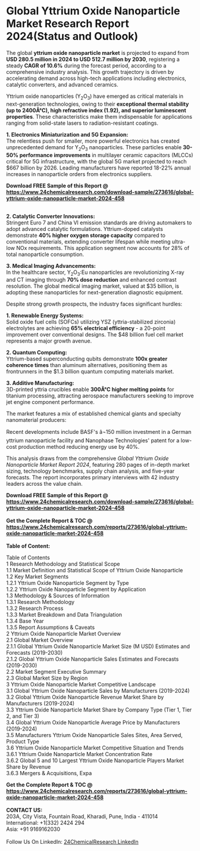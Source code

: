 <h1>Global Yttrium Oxide Nanoparticle Market Research Report 2024(Status and Outlook)</h1><p>The global <strong>yttrium oxide nanoparticle market</strong> is projected to expand from <strong>USD 280.5 million in 2024 to USD 512.7 million by 2030</strong>, registering a steady <strong>CAGR of 10.6%</strong> during the forecast period, according to a comprehensive industry analysis. This growth trajectory is driven by accelerating demand across high-tech applications including electronics, catalytic converters, and advanced ceramics.</p><p>Yttrium oxide nanoparticles (Y<sub>2</sub>O<sub>3</sub>) have emerged as critical materials in next-generation technologies, owing to their <strong>exceptional thermal stability (up to 2400Â°C), high refractive index (1.92), and superior luminescent properties</strong>. These characteristics make them indispensable for applications ranging from solid-state lasers to radiation-resistant coatings.</p><p><strong>1. Electronics Miniaturization and 5G Expansion:</strong><br>
The relentless push for smaller, more powerful electronics has created unprecedented demand for Y<sub>2</sub>O<sub>3</sub> nanoparticles. These particles enable <strong>30-50% performance improvements</strong> in multilayer ceramic capacitors (MLCCs) critical for 5G infrastructure, with the global 5G market projected to reach $667 billion by 2026. Leading manufacturers have reported 18-22% annual increases in nanoparticle orders from electronics suppliers.</p><div><b>Download FREE Sample of this Report @ 
            <a href="https://www.24chemicalresearch.com/download-sample/273616/global-yttrium-oxide-nanoparticle-market-2024-458">
            https://www.24chemicalresearch.com/download-sample/273616/global-yttrium-oxide-nanoparticle-market-2024-458</a></b></div><br><p><strong>2. Catalytic Converter Innovations:</strong><br>
Stringent Euro 7 and China VI emission standards are driving automakers to adopt advanced catalytic formulations. Yttrium-doped catalysts demonstrate <strong>40% higher oxygen storage capacity</strong> compared to conventional materials, extending converter lifespan while meeting ultra-low NOx requirements. This application segment now accounts for 28% of total nanoparticle consumption.</p><p><strong>3. Medical Imaging Advancements:</strong><br>
In the healthcare sector, Y<sub>2</sub>O<sub>3</sub>:Eu nanoparticles are revolutionizing X-ray and CT imaging through <strong>70% dose reduction</strong> and enhanced contrast resolution. The global medical imaging market, valued at $35 billion, is adopting these nanoparticles for next-generation diagnostic equipment.</p><p>Despite strong growth prospects, the industry faces significant hurdles:</p><p><strong>1. Renewable Energy Systems:</strong><br>
Solid oxide fuel cells (SOFCs) utilizing YSZ (yttria-stabilized zirconia) electrolytes are achieving <strong>65% electrical efficiency</strong> - a 20-point improvement over conventional designs. The $48 billion fuel cell market represents a major growth avenue.</p><p><strong>2. Quantum Computing:</strong><br>
Yttrium-based superconducting qubits demonstrate <strong>100x greater coherence times</strong> than aluminum alternatives, positioning them as frontrunners in the $1.3 billion quantum computing materials market.</p><p><strong>3. Additive Manufacturing:</strong><br>
3D-printed yttria crucibles enable <strong>300Â°C higher melting points</strong> for titanium processing, attracting aerospace manufacturers seeking to improve jet engine component performance.</p><p>The market features a mix of established chemical giants and specialty nanomaterial producers:</p><p>Recent developments include BASF's â¬150 million investment in a German yttrium nanoparticle facility and Nanophase Technologies' patent for a low-cost production method reducing energy use by 40%.</p><p>This analysis draws from the comprehensive <em>Global Yttrium Oxide Nanoparticle Market Report 2024</em>, featuring 280 pages of in-depth market sizing, technology benchmarks, supply chain analysis, and five-year forecasts. The report incorporates primary interviews with 42 industry leaders across the value chain.</p><div><b>Download FREE Sample of this Report @ 
            <a href="https://www.24chemicalresearch.com/download-sample/273616/global-yttrium-oxide-nanoparticle-market-2024-458">
            https://www.24chemicalresearch.com/download-sample/273616/global-yttrium-oxide-nanoparticle-market-2024-458</a></b></div><br><div><b>Get the Complete Report & TOC @ 
            <a href="https://www.24chemicalresearch.com/reports/273616/global-yttrium-oxide-nanoparticle-market-2024-458">
            https://www.24chemicalresearch.com/reports/273616/global-yttrium-oxide-nanoparticle-market-2024-458</a></b></div><br>
            <b>Table of Content:</b><p>Table of Contents<br />
1 Research Methodology and Statistical Scope<br />
1.1 Market Definition and Statistical Scope of Yttrium Oxide Nanoparticle<br />
1.2 Key Market Segments<br />
1.2.1 Yttrium Oxide Nanoparticle Segment by Type<br />
1.2.2 Yttrium Oxide Nanoparticle Segment by Application<br />
1.3 Methodology & Sources of Information<br />
1.3.1 Research Methodology<br />
1.3.2 Research Process<br />
1.3.3 Market Breakdown and Data Triangulation<br />
1.3.4 Base Year<br />
1.3.5 Report Assumptions & Caveats<br />
2 Yttrium Oxide Nanoparticle Market Overview<br />
2.1 Global Market Overview<br />
2.1.1 Global Yttrium Oxide Nanoparticle Market Size (M USD) Estimates and Forecasts (2019-2030)<br />
2.1.2 Global Yttrium Oxide Nanoparticle Sales Estimates and Forecasts (2019-2030)<br />
2.2 Market Segment Executive Summary<br />
2.3 Global Market Size by Region<br />
3 Yttrium Oxide Nanoparticle Market Competitive Landscape<br />
3.1 Global Yttrium Oxide Nanoparticle Sales by Manufacturers (2019-2024)<br />
3.2 Global Yttrium Oxide Nanoparticle Revenue Market Share by Manufacturers (2019-2024)<br />
3.3 Yttrium Oxide Nanoparticle Market Share by Company Type (Tier 1, Tier 2, and Tier 3)<br />
3.4 Global Yttrium Oxide Nanoparticle Average Price by Manufacturers (2019-2024)<br />
3.5 Manufacturers Yttrium Oxide Nanoparticle Sales Sites, Area Served, Product Type<br />
3.6 Yttrium Oxide Nanoparticle Market Competitive Situation and Trends<br />
3.6.1 Yttrium Oxide Nanoparticle Market Concentration Rate<br />
3.6.2 Global 5 and 10 Largest Yttrium Oxide Nanoparticle Players Market Share by Revenue<br />
3.6.3 Mergers & Acquisitions, Expa</p><div><b>Get the Complete Report & TOC @ 
            <a href="https://www.24chemicalresearch.com/reports/273616/global-yttrium-oxide-nanoparticle-market-2024-458">
            https://www.24chemicalresearch.com/reports/273616/global-yttrium-oxide-nanoparticle-market-2024-458</a></b></div><br><b>CONTACT US:</b><br>
            203A, City Vista, Fountain Road, Kharadi, Pune, India - 411014<br>
            International: +1(332) 2424 294<br>
            Asia: +91 9169162030 <br><br>
            Follow Us On LinkedIn: <a href="https://www.linkedin.com/company/24chemicalresearch/">24ChemicalResearch LinkedIn</a>
